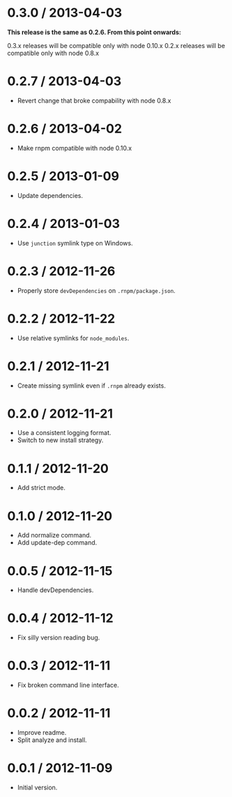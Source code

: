 
0.3.0 / 2013-04-03
==================

  **This release is the same as 0.2.6. From this point onwards:**

  0.3.x releases will be compatible only with node 0.10.x
  0.2.x releases will be compatible only with node 0.8.x

0.2.7 / 2013-04-03
==================

  * Revert change that broke compability with node 0.8.x

0.2.6 / 2013-04-02
==================

  * Make rnpm compatible with node 0.10.x

0.2.5 / 2013-01-09
==================

  * Update dependencies.

0.2.4 / 2013-01-03
==================

  * Use `junction` symlink type on Windows.

0.2.3 / 2012-11-26
==================

  * Properly store `devDependencies` on `.rnpm/package.json`.

0.2.2 / 2012-11-22
==================

  * Use relative symlinks for `node_modules`.

0.2.1 / 2012-11-21
==================

  * Create missing symlink even if `.rnpm` already exists.

0.2.0 / 2012-11-21
==================

  * Use a consistent logging format.
  * Switch to new install strategy.

0.1.1 / 2012-11-20
==================

  * Add strict mode.

0.1.0 / 2012-11-20
==================

  * Add normalize command.
  * Add update-dep command.

0.0.5 / 2012-11-15
==================

  * Handle devDependencies.

0.0.4 / 2012-11-12
==================

  * Fix silly version reading bug.

0.0.3 / 2012-11-11
==================

  * Fix broken command line interface.

0.0.2 / 2012-11-11
==================

  * Improve readme.
  * Split analyze and install.

0.0.1 / 2012-11-09
==================

  * Initial version.
